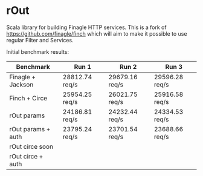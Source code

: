 # rOut
Scala library for building Finagle HTTP services.
This is a fork of https://github.com/finagle/finch which will aim to make it possible to use regular Filter and Services.

Initial benchmark results:

| Benchmark         | Run 1          | Run 2          | Run 3          |
|-------------------|----------------|----------------|----------------|
| Finagle + Jackson | 28812.74 req/s | 29679.16 req/s | 29596.28 req/s |
| Finch + Circe     | 25954.25 req/s | 26021.75 req/s | 25916.58 req/s |
| rOut params	    | 24186.81 req/s | 24232.44 req/s | 24334.53 req/s |
| rOut params + auth| 23795.24 req/s | 23701.54 req/s | 23688.66 req/s |
| rOut circe soon   | 		     |		      |		       |
| rOut circe + auth |		     | 		      | 	       |